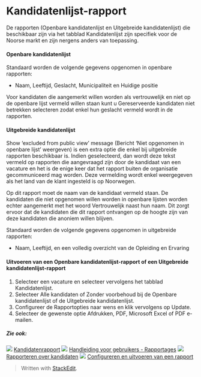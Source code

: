 # Kandidatenlijst-rapport

De rapporten (Openbare kandidatenlijst  en  Uitgebreide kandidatenlijst) die beschikbaar zijn via het tabblad  Kandidatenlijst  zijn specifiek voor de Noorse markt en zijn nergens anders van toepassing.

#### Openbare kandidatenlijst

Standaard worden de volgende gegevens opgenomen in openbare rapporten:

-   Naam,  Leeftijd,  Geslacht,  Municipaliteit  en  Huidige positie

Voor kandidaten die aangemerkt willen worden als vertrouwelijk en niet op de openbare lijst vermeld willen staan kunt u  Gereserveerde kandidaten niet betrekken  selecteren zodat enkel hun geslacht vermeld wordt in de rapporten.

#### Uitgebreide kandidatenlijst

Show ‘excluded from public view’ message  (Bericht ‘Niet opgenomen in openbare lijst’ weergeven) is een extra optie die enkel bij uitgebreide rapporten beschikbaar is. Indien geselecteerd, dan wordt deze tekst vermeld op rapporten die aangevraagd zijn door de kandidaat van een vacature en het is de enige keer dat het rapport buiten de organisatie gecommuniceerd mag worden. Deze vermelding wordt enkel weergegeven als het land van de klant ingesteld is op Noorwegen.

Op dit rapport moet de naam van de kandidaat vermeld staan. De kandidaten die niet opgenomen willen worden in openbare lijsten worden echter aangemerkt met het woord Vertrouwelijk naast hun naam. Dit zorgt ervoor dat de kandidaten die dit rapport ontvangen op de hoogte zijn van deze kandidaten die anoniem willen blijven.

Standaard worden de volgende gegevens opgenomen in uitgebreide rapporten:

-   Naam,  Leeftijd, en een volledig overzicht van de  Opleiding en Ervaring

#### Uitvoeren van een Openbare kandidatenlijst-rapport of een Uitgebreide kandidatenlijst-rapport

1.  Selecteer een vacature en selecteer vervolgens het tabblad  Kandidatenlijst.
2.  Selecteer  Alle kandidaten  of  Zonder voorbehoud  bij de  Openbare kandidatenlijst  of de  Uitgebreide kandidatenlijst.
3.  Configureer de  Rapportopties  naar wens en klik vervolgens op  Update.
4.  Selecteer de gewenste optie  Afdrukken,  PDF,  Microsoft Excel  of  PDF e-mailen.

##### Zie ook:

![](../Resources/Images/icon-document-link.png)  [Kandidatenrapport](candidate_report.htm)
![](../Resources/Images/icon-document-link.png)  [Handleiding voor gebruikers - Rapportages](guide_for_users_reports.htm)
![](../Resources/Images/icon-document-link.png)  [Rapporteren over kandidaten](reporting_on_candidates.htm)
![](../Resources/Images/icon-document-link.png)  [Configureren en uitvoeren van een rapport](configuring_and_running_a_report.htm)


> Written with [StackEdit](https://stackedit.io/).
<!--stackedit_data:
eyJoaXN0b3J5IjpbMTk1MDM1MDUxNV19
-->